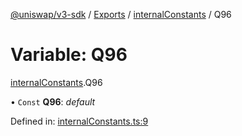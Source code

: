 [@uniswap/v3-sdk](../README.md) / [Exports](../modules.md) / [internalConstants](../modules/internalconstants.md) / Q96

# Variable: Q96

[internalConstants](../modules/internalconstants.md).Q96

• `Const` **Q96**: *default*

Defined in: [internalConstants.ts:9](https://github.com/Uniswap/uniswap-v3-sdk/blob/c42b4d4/src/internalConstants.ts#L9)

